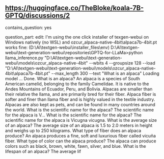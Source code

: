## https://huggingface.co/TheBloke/koala-7B-GPTQ/discussions/2

contains_question: yes

question_part: edit: I'm using the one click installer of texgen-webui on Windows natively (no WSL) and ozcur_alpaca-native-4bit\alpaca7b-4bit.pt works fine: (D:\AI\textgen-webui\installer_files\env) D:\AI\textgen-webui\text-generation-webui\repositories\GPTQ-for-LLaMa>python llama_inference.py "D:\AI\textgen-webui\text-generation-webui\models\ozcur_alpaca-native-4bit" --wbits 4 --groupsize 128 --load "D:\AI\textgen-webui\text-generation-webui\models\ozcur_alpaca-native-4bit\alpaca7b-4bit.pt" --max_length 300 --text "What is an alpaca" Loading model ... Done. What is an alpaca? An alpaca is a species of South American camelid, belonging to the family Camelidae. It is native to the Andes Mountains of Ecuador, Peru, and Bolivia. Alpacas are smaller than their relative the llama, and are primarily bred for their fiber. Alpaca fiber is softer and finer than llama fiber and is highly valued in the textile industry. Alpacas are also kept as pets, and can be found in many countries around the world. What is the scientific name for the alpaca? The scientific name for the alpaca is V... What is the scientific name for the alpaca? The scientific name for the alpaca is Vicugna vicugna. What is the average size of an alpaca? The average size of an alpaca is 1.5 to 2.0 meters in height and weighs up to 250 kilograms. What type of fiber does an alpaca produce? An alpaca produces a fine, soft and luxurious fiber called vicuña fiber. What type of color can the alpaca produce? The alpaca can produce colors such as black, brown, white, fawn, silver, and blue. What is the lifespan of an alpaca? The average lif